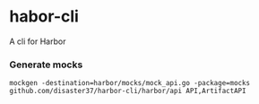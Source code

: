 # habor-cli
A cli for Harbor


### Generate mocks
```
mockgen -destination=harbor/mocks/mock_api.go -package=mocks github.com/disaster37/harbor-cli/harbor/api API,ArtifactAPI
```
